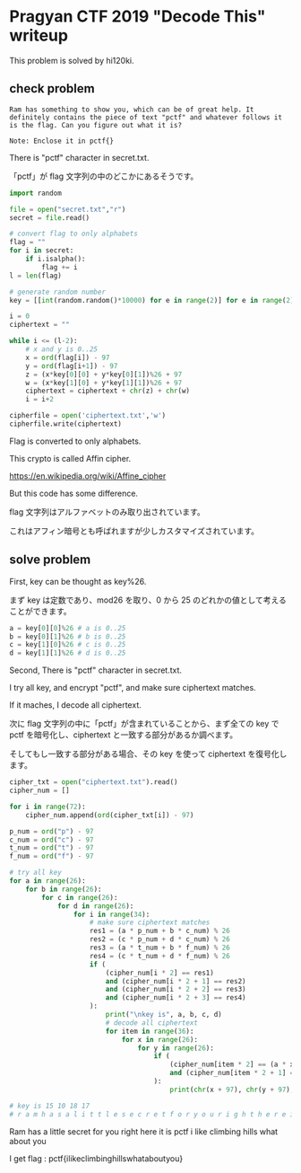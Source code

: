# Pragyan CTF 2019 "Decode This" writeup

This problem is solved by hi120ki.

## check problem

```
Ram has something to show you, which can be of great help. It definitely contains the piece of text "pctf" and whatever follows it is the flag. Can you figure out what it is?

Note: Enclose it in pctf{}
```

There is "pctf" character in secret.txt.

「pctf」が flag 文字列の中のどこかにあるそうです。

```python
import random

file = open("secret.txt","r")
secret = file.read()

# convert flag to only alphabets
flag = ""
for i in secret:
    if i.isalpha():
        flag += i
l = len(flag)

# generate random number
key = [[int(random.random()*10000) for e in range(2)] for e in range(2)]

i = 0
ciphertext = ""

while i <= (l-2):
    # x and y is 0..25
    x = ord(flag[i]) - 97
    y = ord(flag[i+1]) - 97
    z = (x*key[0][0] + y*key[0][1])%26 + 97
    w = (x*key[1][0] + y*key[1][1])%26 + 97
    ciphertext = ciphertext + chr(z) + chr(w)
    i = i+2

cipherfile = open('ciphertext.txt','w')
cipherfile.write(ciphertext)
```

Flag is converted to only alphabets.

This crypto is called Affin cipher.

<https://en.wikipedia.org/wiki/Affine_cipher>

But this code has some difference.

flag 文字列はアルファベットのみ取り出されています。

これはアフィン暗号とも呼ばれますが少しカスタマイズされています。

## solve problem

First, key can be thought as key%26.

まず key は定数であり、mod26 を取り、0 から 25 のどれかの値として考えることができます。

```python
a = key[0][0]%26 # a is 0..25
b = key[0][1]%26 # b is 0..25
c = key[1][0]%26 # c is 0..25
d = key[1][1]%26 # d is 0..25
```

Second, There is "pctf" character in secret.txt.

I try all key, and encrypt "pctf", and make sure ciphertext matches.

If it maches, I decode all ciphertext.

次に flag 文字列の中に「pctf」が含まれていることから、まず全ての key で pctf を暗号化し、ciphertext と一致する部分があるか調べます。

そしてもし一致する部分がある場合、その key を使って ciphertext を復号化します。

```python
cipher_txt = open("ciphertext.txt").read()
cipher_num = []

for i in range(72):
    cipher_num.append(ord(cipher_txt[i]) - 97)

p_num = ord("p") - 97
c_num = ord("c") - 97
t_num = ord("t") - 97
f_num = ord("f") - 97

# try all key
for a in range(26):
    for b in range(26):
        for c in range(26):
            for d in range(26):
                for i in range(34):
                    # make sure ciphertext matches
                    res1 = (a * p_num + b * c_num) % 26
                    res2 = (c * p_num + d * c_num) % 26
                    res3 = (a * t_num + b * f_num) % 26
                    res4 = (c * t_num + d * f_num) % 26
                    if (
                        (cipher_num[i * 2] == res1)
                        and (cipher_num[i * 2 + 1] == res2)
                        and (cipher_num[i * 2 + 2] == res3)
                        and (cipher_num[i * 2 + 3] == res4)
                    ):
                        print("\nkey is", a, b, c, d)
                        # decode all ciphertext
                        for item in range(36):
                            for x in range(26):
                                for y in range(26):
                                    if (
                                        (cipher_num[item * 2] == (a * x + b * y) % 26)
                                        and (cipher_num[item * 2 + 1] == (c * x + d * y) % 26)
                                    ):
                                        print(chr(x + 97), chr(y + 97), end=" ")

# key is 15 10 18 17
# r a m h a s a l i t t l e s e c r e t f o r y o u r i g h t h e r e i t i s p c t f i l i k e c l i m b i n g h i l l s w h a t a b o u t y o u
```

Ram has a little secret for you right here it is pctf i like climbing hills what about you

I get flag : pctf{ilikeclimbinghillswhataboutyou}
